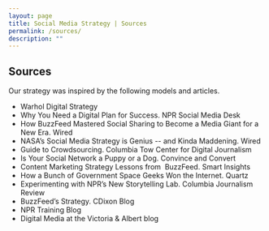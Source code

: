 ```yaml
---
layout: page
title: Social Media Strategy | Sources
permalink: /sources/
description: ""
---
```


## Sources

Our strategy was inspired by the following models and articles.

<ul>
  <li>
  <a href="https://github.com/thewarholmuseum/digital-strategy/blob/master/index.md" style="text-decoration:none;">Warhol Digital Strategy</a>
  </li>
  <li>
  <a href="http://socialmediadesk.tumblr.com/post/134862056031/why-you-need-a-digital-plan-for-success" style="text-decoration:none;">Why You Need a Digital Plan for Success. NPR Social Media Desk</a>
  </li>
  <li>
  <a href="http://www.wired.co.uk/magazine/archive/2014/02/features/buzzfeed" style="text-decoration:none;">How BuzzFeed Mastered Social Sharing to Become a Media Giant for a New Era. Wired</a>
  </li>
  <li>
  <a href="http://www.wired.com/2015/07/nasas-social-media-strategy-genius-kinda-maddening/" style="text-decoration:none;">NASA’s Social Media Strategy is Genius -- and Kinda Maddening. Wired</a>
  </li>
  <li>
  <a href="http://towcenter.org/research/guide-to-crowdsourcing/" style="text-decoration:none;">Guide to Crowdsourcing. Columbia Tow Center for Digital Journalism</a>
  </li>
  <li>
  <a href="http://www.convinceandconvert.com/social-media-strategy/is-your-social-network-a-puppy-or-a-dog/" style="text-decoration:none;">Is Your Social Network a Puppy or a Dog. Convince and Convert</a>
  </li>
  <li>
  <a href="http://www.smartinsights.com/content-management/content-marketing-strategy/content-marketing-strategy-lessons-buzzfeed/" style="text-decoration:none;">Content Marketing Strategy Lessons from &nbsp;BuzzFeed. Smart Insights</a>
  </li>
  <li>
  <a href="http://qz.com/420267/how-a-bunch-of-government-space-geeks-at-nasa-won-the-internet/" style="text-decoration:none;">How a Bunch of Government Space Geeks Won the Internet. Quartz</a>
  </li>
  <li>
  <a href="http://www.cjr.org/q_and_a/experimenting_with_nprs_new_storytelling_lab.php" style="text-decoration:none;">Experimenting with NPR’s New Storytelling Lab. Columbia Journalism Review</a>
  </li>
  <li>
  <a href="http://www.cjr.org/q_and_a/experimenting_with_nprs_new_storytelling_lab.php" style="text-decoration:none;">BuzzFeed’s Strategy. CDixon Blog</a>
  </li>
  <li>
  <a href="http://training.npr.org/" style="text-decoration:none;">NPR Training Blog</a>
  </li>
  <li><a href="http://www.vam.ac.uk/blog/digital-media" style="text-decoration:none;">Digital Media at the Victoria &amp; Albert blog</a></li>
</ul>
